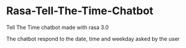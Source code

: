 # Rasa-Tell-The-Time-Chatbot
Tell The Time chatbot made with rasa 3.0

The chatbot respond to the date, time and weekday asked by the user
